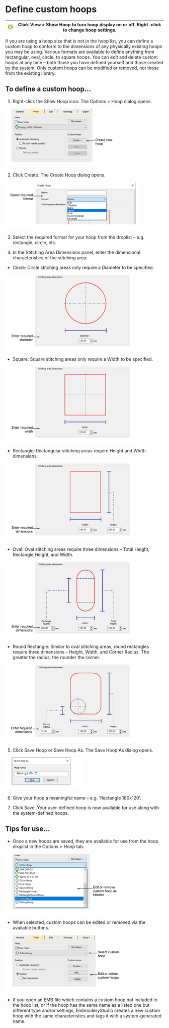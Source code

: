 # Define custom hoops

| ![ShowHoop00034.png](assets/ShowHoop00034.png) | Click View > Show Hoop to turn hoop display on or off. Right-click to change hoop settings. |
| ---------------------------------------------- | ------------------------------------------------------------------------------------------- |

If you are using a hoop size that is not in the hoop list, you can define a custom hoop to conform to the dimensions of any physically existing hoops you may be using. Various formats are available to define anything from rectangular, oval, circle, to square hoops. You can edit and delete custom hoops at any time – both those you have defined yourself and those created by the system. Only custom hoops can be modified or removed, not those from the existing library.

## To define a custom hoop...

1. Right-click the Show Hoop icon. The Options > Hoop dialog opens.

![hoops00035.png](assets/hoops00035.png)

2. Click Create. The Create Hoop dialog opens.

![hoops00038.png](assets/hoops00038.png)

3. Select the required format for your hoop from the droplist – e.g. rectangle, circle, etc.

4. In the Stitching Area Dimensions panel, enter the dimensional characteristics of the stitching area:

- Circle: Circle stitching areas only require a Diameter to be specified.

![hoops00041.png](assets/hoops00041.png)

- Square: Square stitching areas only require a Width to be specified.

![hoops00044.png](assets/hoops00044.png)

- Rectangle: Rectangular stitching areas require Height and Width dimensions.

![hoops00047.png](assets/hoops00047.png)

- Oval: Oval stitching areas require three dimensions – Total Height, Rectangle Height, and Width.

![hoops00050.png](assets/hoops00050.png)

- Round Rectangle: Similar to oval stitching areas, round rectangles require three dimensions – Height, Width, and Corner Radius. The greater the radius, the rounder the corner.

![hoops00053.png](assets/hoops00053.png)

5. Click Save Hoop or Save Hoop As. The Save Hoop As dialog opens.

![SaveHoopAs.png](assets/SaveHoopAs.png)

6. Give your hoop a meaningful name – e.g. ‘Rectangle 180x120’.

7. Click Save. Your user-defined hoop is now available for use along with the system-defined hoops.

## Tips for use...

- Once a new hoops are saved, they are available for use from the hoop droplist in the Options > Hoop tab.

![OptionsHoopCustomList.png](assets/OptionsHoopCustomList.png)

- When selected, custom hoops can be edited or removed via the available buttons.

![hoops00058.png](assets/hoops00058.png)

- If you open an EMB file which contains a custom hoop not included in the hoop list, or if the hoop has the same name as a listed one but different type and/or settings, EmbroideryStudio creates a new custom hoop with the same characteristics and tags it with a system-generated name.

